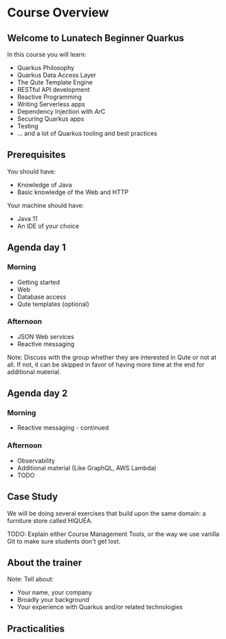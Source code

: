 # Course Overview


## Welcome to Lunatech Beginner Quarkus

In this course you will learn:

 * Quarkus Philosophy
 * Quarkus Data Access Layer
 * The Qute Template Engine
 * RESTful API development
 * Reactive Programming
 * Writing Serverless apps
 * Dependency Injection with ArC
 * Securing Quarkus apps  
 * Testing  
 * ... and a lot of Quarkus tooling and best practices


## Prerequisites

You should have:

* Knowledge of Java 
* Basic knowledge of the Web and HTTP

Your machine should have:

* Java 11
* An IDE of your choice


## Agenda day 1

### Morning

* Getting started
* Web
* Database access
* Qute templates (optional)

### Afternoon

* JSON Web services
* Reactive messaging

Note:
Discuss with the group whether they are interested in Qute or not at all. If not, it can be skipped in favor of having more time at the end for additional material.


## Agenda day 2

### Morning

* Reactive messaging - continued

### Afternoon

* Observability
* Additional material (Like GraphQL, AWS Lambda)
* TODO


## Case Study

We will be doing several exercises that build upon the same domain: a furniture store called HIQUÉA. 

TODO: Explain either Course Management Tools, or the way we use vanilla Git to make sure students don't get lost. 



## About the trainer

Note: 
Tell about:
* Your name, your company
* Broadly your background
* Your experience with Quarkus and/or related technologies

## Practicalities


